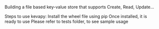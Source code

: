 Building a file based key-value store that supports Create, Read, Update...

Steps to use kevapy:
Install the wheel file using pip
Once installed, it is ready to use
Please refer to tests folder, to see sample usage
